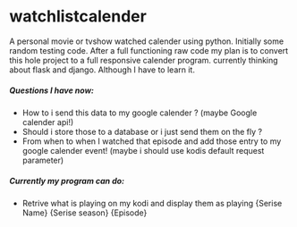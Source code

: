 # watchlistcalender
A personal movie or tvshow watched calender using python. 
Initially some random testing code. 
After a full functioning raw code my plan is to convert this hole project to a full responsive calender program. 
currently thinking about flask and django. Although I have to learn it. 
##### Questions I have now:
* How to i send this data to my google calender ? (maybe Google calender api!)
* Should i store those to a database or i just send them on the fly ? 
* From when to when I watched that episode and add those entry to my google calender event! (maybe i should use kodis default request parameter)

##### Currently my program can do:
* Retrive what is playing on my kodi and display them as playing {Serise Name} {Serise season} {Episode}